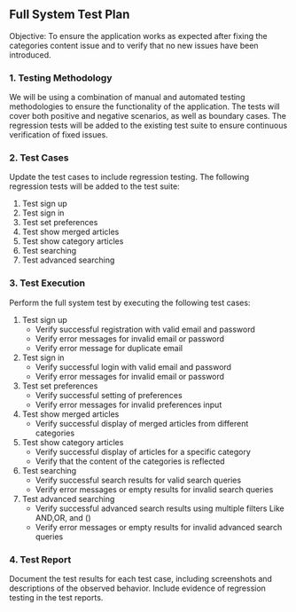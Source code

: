 <h2>Full System Test Plan</h2>
<p>Objective: To ensure the application works as expected after fixing the categories content issue and to verify that no new issues have been introduced.</p>
<h3>1. Testing Methodology</h3>
<p>We will be using a combination of manual and automated testing methodologies to ensure the functionality of the application. The tests will cover both positive and negative scenarios, as well as boundary cases. The regression tests will be added to the existing test suite to ensure continuous verification of fixed issues.</p>
<h3>2. Test Cases</h3>
<p>Update the test cases to include regression testing. The following regression tests will be added to the test suite:</p>
<ol>
  <li>Test sign up</li>
  <li>Test sign in</li>
  <li>Test set preferences</li>
  <li>Test show merged articles</li>
  <li>Test show category articles</li>
  <li>Test searching</li>
  <li>Test advanced searching</li>
</ol>
<h3>3. Test Execution</h3>
<p>Perform the full system test by executing the following test cases:</p>
<ol>
  <li>Test sign up
    <ul>
      <li>Verify successful registration with valid email and password</li>
      <li>Verify error messages for invalid email or password</li>
      <li>Verify error message for duplicate email</li>
    </ul>
  </li>
  <li>Test sign in
    <ul>
      <li>Verify successful login with valid email and password</li>
      <li>Verify error messages for invalid email or password</li>
    </ul>
  </li>
  <li>Test set preferences
    <ul>
      <li>Verify successful setting of preferences</li>
      <li>Verify error messages for invalid preferences input</li>
    </ul>
  </li>
  <li>Test show merged articles
    <ul>
      <li>Verify successful display of merged articles from different categories</li>
    </ul>
  </li>
  <li>Test show category articles
    <ul>
      <li>Verify successful display of articles for a specific category</li>
      <li>Verify that the content of the categories is reflected</li>
    </ul>
  </li>
  <li>Test searching
    <ul>
      <li>Verify successful search results for valid search queries</li>
      <li>Verify error messages or empty results for invalid search queries</li>
    </ul>
  </li>
  <li>Test advanced searching
    <ul>
      <li>Verify successful advanced search results using multiple filters Like AND,OR, and ()</li>
      <li>Verify error messages or empty results for invalid advanced search queries</li>
    </ul>
  </li>
</ol>
<h3>4. Test Report</h3>
<p>Document the test results for each test case, including screenshots and descriptions of the observed behavior. Include evidence of regression testing in the test reports.</p>

